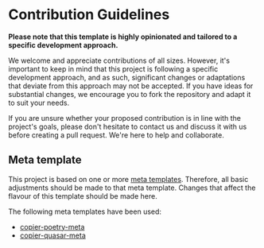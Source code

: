 # Contribution Guidelines
**Please note that this template is highly opinionated and tailored to a specific development approach.**

We welcome and appreciate contributions of all sizes. However, it's important to keep in mind that this project is following a specific development approach, and as such, significant changes or adaptations that deviate from this approach may not be accepted. If you have ideas for substantial changes, we encourage you to fork the repository and adapt it to suit your needs.

If you are unsure whether your proposed contribution is in line with the project's goals, please don't hesitate to contact us and discuss it with us before creating a pull request. We're here to help and collaborate.

## Meta template
This project is based on one or more [meta templates](https://github.com/worldworm/copier-showcase/blob/main/types/meta.md). Therefore, all basic adjustments should be made to that meta template. 
Changes that affect the flavour of this template should be made here.

The following meta templates have been used:
- [copier-poetry-meta](https://github.com/worldworm/copier-poetry-meta)
- [copier-quasar-meta](https://github.com/worldworm/copier-quasar-meta)
